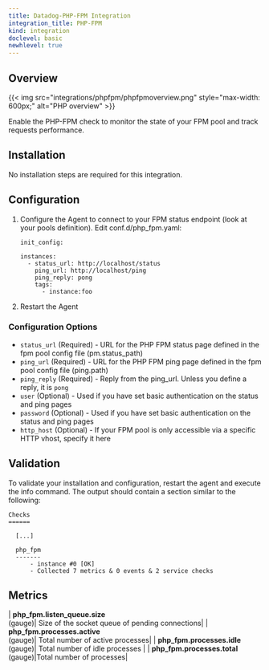 ```yaml
---
title: Datadog-PHP-FPM Integration
integration_title: PHP-FPM
kind: integration
doclevel: basic
newhlevel: true
---
```


## Overview

{{< img src="integrations/phpfpm/phpfpmoverview.png" style="max-width: 600px;" alt="PHP overview" >}}

Enable the PHP-FPM check to monitor the state of your FPM pool and track requests performance.

## Installation

No installation steps are required for this integration.

## Configuration

1.  Configure the Agent to connect to your FPM status endpoint (look at your pools definition). Edit conf.d/php_fpm.yaml:

        init_config:

        instances:
          - status_url: http://localhost/status
            ping_url: http://localhost/ping
            ping_reply: pong
            tags:
              - instance:foo

1.  Restart the Agent

### Configuration Options

* `status_url` (Required) - URL for the PHP FPM status page defined in the fpm pool config file (pm.status_path)
* `ping_url` (Required) - URL for the PHP FPM ping page defined in the fpm pool config file (ping.path)
* `ping_reply` (Required) - Reply from the ping_url. Unless you define a reply, it is `pong`
* `user` (Optional) - Used if you have set basic authentication on the status and ping pages
* `password` (Optional) - Used if you have set basic authentication on the status and ping pages
* `http_host` (Optional) - If your FPM pool is only accessible via a specific HTTP vhost, specify it here

## Validation

To validate your installation and configuration, restart the agent and execute the info command. The output should contain a section similar to the following:

    Checks
    ======

      [...]

      php_fpm
      -------
          - instance #0 [OK]
          - Collected 7 metrics & 0 events & 2 service checks

## Metrics


| **php_fpm.listen_queue.size**<br/>(gauge)| Size of the socket queue of pending connections|
| **php_fpm.processes.active**<br/>(gauge)| Total number of active processes|
| **php_fpm.processes.idle**<br/>(gauge)| Total number of idle processes |
| **php_fpm.processes.total**<br/>(gauge)|Total number of processes|



